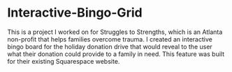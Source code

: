 # Interactive-Bingo-Grid
  This is a project I worked on for Struggles to Strengths, which is an Atlanta non-profit that helps families overcome trauma. I created an interactive bingo board for the holiday donation drive that would reveal to the user what their donation could provide to a family in need. This feature was built for their existing Squarespace website.
